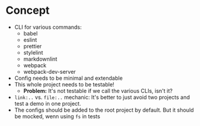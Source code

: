 # Concept

* CLI for various commands:
  * babel
  * eslint
  * prettier
  * stylelint
  * markdownlint
  * webpack
  * webpack-dev-server
* Config needs to be minimal and extendable
* This whole project needs to be testable!
  * **Problem:** It's not testable if we call the various CLIs, isn't it?
* `link:..` vs. `file:..` mechanic: It's better to just avoid two projects and test a demo in one project.
* The configs should be added to the root project by default. But it should be mocked, wenn using `fs` in tests
